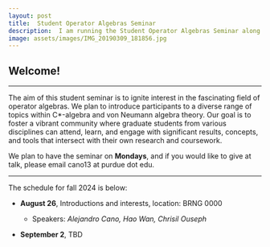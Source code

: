 ```yaml
---
layout: post
title:  Student Operator Algebras Seminar
description:  I am running the Student Operator Algebras Seminar along with the help of Hao Wan and Chrisil Ouseph.
image: assets/images/IMG_20190309_181856.jpg
---
```




<body>
<h2 id="welcome-">Welcome!</h2>
<hr>
<p>The aim of this student seminar is to ignite interest in the fascinating field of operator algebras. We plan to introduce participants to a diverse range of topics within C*-algebra and von Neumann algebra theory. Our goal is to foster a vibrant community where graduate students from various disciplines can attend, learn, and engage with significant results, concepts, and tools that intersect with their own research and coursework.</p>
<p>We plan to have the seminar on <strong>Mondays</strong>, and if you would like to give at talk, please email cano13 at purdue dot edu.</p>
<hr>
<p>The schedule for fall 2024 is below:</p>
<ul>
<li><p><strong>August 26</strong>, Introductions and interests, location: BRNG 0000</p>
<ul>
<li>Speakers: <em>Alejandro Cano, Hao Wan, Chrisil Ouseph</em></li>
</ul>
</li>
<li><p><strong>September 2</strong>, TBD</p>
</li>
</ul>

</body>
